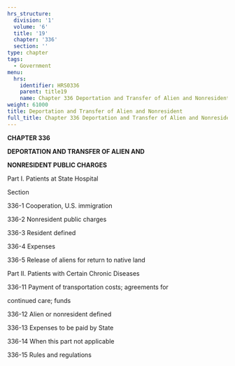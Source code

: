 ```yaml
---
hrs_structure:
  division: '1'
  volume: '6'
  title: '19'
  chapter: '336'
  section: ''
type: chapter
tags:
  - Government
menu:
  hrs:
    identifier: HRS0336
    parent: title19
    name: Chapter 336 Deportation and Transfer of Alien and Nonresident
weight: 61000
title: Deportation and Transfer of Alien and Nonresident
full_title: Chapter 336 Deportation and Transfer of Alien and Nonresident
---
```

**CHAPTER 336**

**DEPORTATION AND TRANSFER OF ALIEN AND**

**NONRESIDENT PUBLIC CHARGES**

Part I. Patients at State Hospital

Section

336-1 Cooperation, U.S. immigration

336-2 Nonresident public charges

336-3 Resident defined

336-4 Expenses

336-5 Release of aliens for return to native land

Part II. Patients with Certain Chronic Diseases

336-11 Payment of transportation costs; agreements for

continued care; funds

336-12 Alien or nonresident defined

336-13 Expenses to be paid by State

336-14 When this part not applicable

336-15 Rules and regulations
